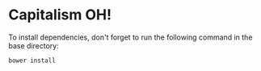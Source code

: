 # Capitalism OH!

To install dependencies, don't forget to run the following command in the base directory:
```
bower install
```